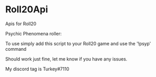 # Roll20Api
Apis for Roll20


Psychic Phenomena roller:

To use simply add this script to your Roll20 game and use the '!psyp' command

Should work just fine, let me know if you have any issues. 

My discord tag is Turkey#7110
